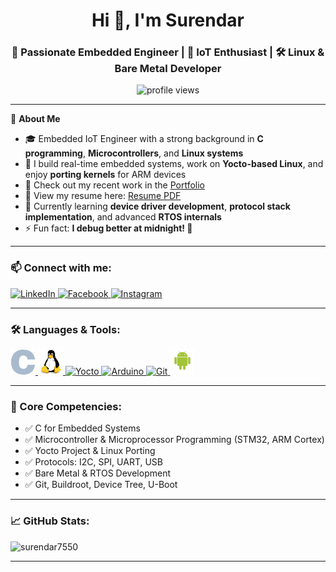 <h1 align="center">Hi 👋, I'm Surendar</h1>
<h3 align="center">🔧 Passionate Embedded Engineer | 🔌 IoT Enthusiast | 🛠️ Linux & Bare Metal Developer</h3>

<p align="center">
  <img src="https://komarev.com/ghpvc/?username=surendar7550&label=Profile%20views&color=0e75b6&style=flat" alt="profile views" />
</p>

---

🚀 **About Me**

- 🎓 Embedded IoT Engineer with a strong background in **C programming**, **Microcontrollers**, and **Linux systems**
- 🔬 I build real-time embedded systems, work on **Yocto-based Linux**, and enjoy **porting kernels** for ARM devices
- 📂 Check out my recent work in the [Portfolio](https://your-portfolio-link.com)
- 📄 View my resume here: [Resume PDF](https://drive.google.com/file/d/11ht8rRCnK99aOpmZee1TgOsC04IzTQ1S/view?usp=drivesdk)
- 🌱 Currently learning **device driver development**, **protocol stack implementation**, and advanced **RTOS internals**
- ⚡ Fun fact: **I debug better at midnight! 🌙**

---

<h3 align="left">📫 Connect with me:</h3>
<p align="left">
  <a href="https://www.linkedin.com/in/surendar1711" target="_blank">
    <img src="https://raw.githubusercontent.com/rahuldkjain/github-profile-readme-generator/master/src/images/icons/Social/linked-in-alt.svg" alt="LinkedIn" height="30" width="40" />
  </a>
  <a href="https://www.facebook.com/profile.php?id=100024863994179" target="_blank">
    <img src="https://raw.githubusercontent.com/rahuldkjain/github-profile-readme-generator/master/src/images/icons/Social/facebook.svg" alt="Facebook" height="30" width="40" />
  </a>
  <a href="https://www.instagram.com/mt_.paradise" target="_blank">
    <img src="https://raw.githubusercontent.com/rahuldkjain/github-profile-readme-generator/master/src/images/icons/Social/instagram.svg" alt="Instagram" height="30" width="40" />
  </a>
</p>

---

<h3 align="left">🛠️ Languages & Tools:</h3>
<p align="left">
  <a href="https://www.cprogramming.com/" target="_blank" rel="noreferrer">
    <img src="https://raw.githubusercontent.com/devicons/devicon/master/icons/c/c-original.svg" alt="C" width="40" height="40"/>
  </a>
  <a href="https://www.linux.org/" target="_blank" rel="noreferrer">
    <img src="https://raw.githubusercontent.com/devicons/devicon/master/icons/linux/linux-original.svg" alt="Linux" width="40" height="40"/>
  </a>
  <a href="https://yoctoproject.org/" target="_blank" rel="noreferrer">
    <img src="https://www.yoctoproject.org/wp-content/uploads/2021/04/yocto_project_logo.png" alt="Yocto" width="40" height="40"/>
  </a>
  <a href="https://www.arduino.cc/" target="_blank" rel="noreferrer">
    <img src="https://cdn.worldvectorlogo.com/logos/arduino-1.svg" alt="Arduino" width="40" height="40"/>
  </a>
  <a href="https://git-scm.com/" target="_blank" rel="noreferrer">
    <img src="https://www.vectorlogo.zone/logos/git-scm/git-scm-icon.svg" alt="Git" width="40" height="40"/>
  </a>
  <a href="https://developer.android.com" target="_blank" rel="noreferrer">
    <img src="https://raw.githubusercontent.com/devicons/devicon/master/icons/android/android-original-wordmark.svg" alt="Android" width="40" height="40"/>
  </a>
</p>

---

<h3 align="left">🧠 Core Competencies:</h3>

- ✅ C for Embedded Systems
- ✅ Microcontroller & Microprocessor Programming (STM32, ARM Cortex)
- ✅ Yocto Project & Linux Porting
- ✅ Protocols: I2C, SPI, UART, USB
- ✅ Bare Metal & RTOS Development
- ✅ Git, Buildroot, Device Tree, U-Boot

---

<h3 align="left">📈 GitHub Stats:</h3>

<p align="left">
  <img src="https://github-readme-stats.vercel.app/api?username=surendar7550&show_icons=true&locale=en" alt="surendar7550" />
</p>

---
